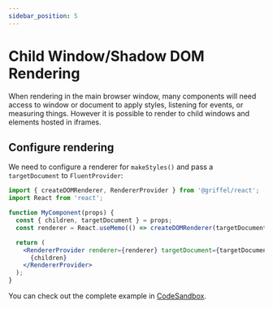 ```yaml
---
sidebar_position: 5
---
```


# Child Window/Shadow DOM Rendering

When rendering in the main browser window, many components will need access to window or document to apply styles, listening for events, or measuring things. However it is possible to render to child windows and elements hosted in iframes.


## Configure rendering

We need to configure a renderer for `makeStyles()` and pass a `targetDocument` to `FluentProvider`:

```jsx
import { createDOMRenderer, RendererProvider } from '@griffel/react';
import React from 'react';

function MyComponent(props) {
  const { children, targetDocument } = props;
  const renderer = React.useMemo(() => createDOMRenderer(targetDocument), [targetDocument]);

  return (
    <RendererProvider renderer={renderer} targetDocument={targetDocument}>
      {children}
    </RendererProvider>
  );
}
```

You can check out the complete example in [CodeSandbox](https://codesandbox.io/s/griffel-react-rendering-into-iframe-btezpu).
